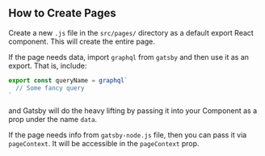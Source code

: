 ## How to Create Pages

Create a new `.js` file in the `src/pages/` directory as a default export React component. This will create the entire page.

If the page needs data, import `graphql` from `gatsby` and then use it as an export. That is, include:

```js
export const queryName = graphql`
  // Some fancy query
`
```

and Gatsby will do the heavy lifting by passing it into your Component as a prop under the name `data`.

If the page needs info from `gatsby-node.js` file, then you can pass it via `pageContext`. It will be accessible in the `pageContext` prop.
